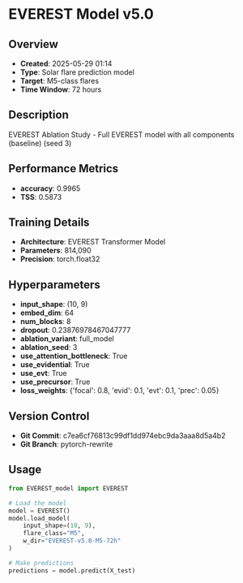 # EVEREST Model v5.0

## Overview
- **Created**: 2025-05-29 01:14
- **Type**: Solar flare prediction model
- **Target**: M5-class flares
- **Time Window**: 72 hours

## Description
EVEREST Ablation Study - Full EVEREST model with all components (baseline) (seed 3)

## Performance Metrics
- **accuracy**: 0.9965
- **TSS**: 0.5873


## Training Details
- **Architecture**: EVEREST Transformer Model
- **Parameters**: 814,090
- **Precision**: torch.float32

## Hyperparameters
- **input_shape**: (10, 9)
- **embed_dim**: 64
- **num_blocks**: 8
- **dropout**: 0.23876978467047777
- **ablation_variant**: full_model
- **ablation_seed**: 3
- **use_attention_bottleneck**: True
- **use_evidential**: True
- **use_evt**: True
- **use_precursor**: True
- **loss_weights**: {'focal': 0.8, 'evid': 0.1, 'evt': 0.1, 'prec': 0.05}

## Version Control
- **Git Commit**: c7ea6cf76813c99df1dd974ebc9da3aaa8d5a4b2
- **Git Branch**: pytorch-rewrite

## Usage
```python
from EVEREST_model import EVEREST

# Load the model
model = EVEREST()
model.load_model(
    input_shape=(10, 9),
    flare_class="M5",
    w_dir="EVEREST-v5.0-M5-72h"
)

# Make predictions
predictions = model.predict(X_test)
```

